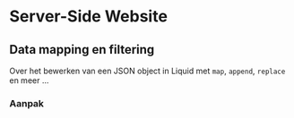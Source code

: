 # Server-Side Website

## Data mapping en filtering

Over het bewerken van een JSON object in Liquid met `map`, `append`, `replace` en meer ...


### Aanpak

<!--

## filteren en sorteren met Directus
Check workshop filteren & sorteren in sprint 7

Opdracht: Studenten via docs (weer) hiermee laten onderzoeken
- Dit kan op de whois

Hoe de experimentjes bij in de I Love Web - Learningn Journal


## Filters in Liquid
Data manipulatie in liquid, als je json data hebt kan je daar ook nog dingen mee doen in de template..

Opdracht: Via de Liquid docs met de tafel allemaal fitlers uitproberen. Kijken wat het doet en aan elkaar vertellen.

Hoe de experimentjes bij in de I Love Web - Learningn Journal

-->

